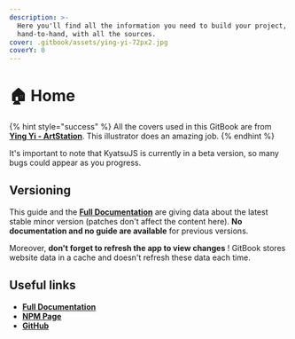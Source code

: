 ```yaml
---
description: >-
  Here you'll find all the information you need to build your project, guided
  hand-to-hand, with all the sources.
cover: .gitbook/assets/ying-yi-72px2.jpg
coverY: 0
---
```


# 🏠 Home

{% hint style="success" %}
All the covers used in this GitBook are from [**Ying Yi - ArtStation**](https://www.artstation.com/ying0yi). This illustrator does an amazing job.
{% endhint %}

It's important to note that KyatsuJS is currently in a beta version, so many bugs could appear as you progress.

## Versioning

This guide and the [**Full Documentation**](https://kyatsujs-doc.vercel.app/) are giving data about the latest stable minor version (patches don't affect the content here). **No documentation and no guide are available** for previous versions.

Moreover, **don't forget to refresh the app to view changes** ! GitBook stores website data in a cache and doesn't refresh these data each time.

## Useful links

* [**Full Documentation**](https://kyatsujs-doc.vercel.app/)
* [**NPM Page**](https://www.npmjs.org/package/kyatsujs)
* [**GitHub**](https://github.com/KyatsuJS)

